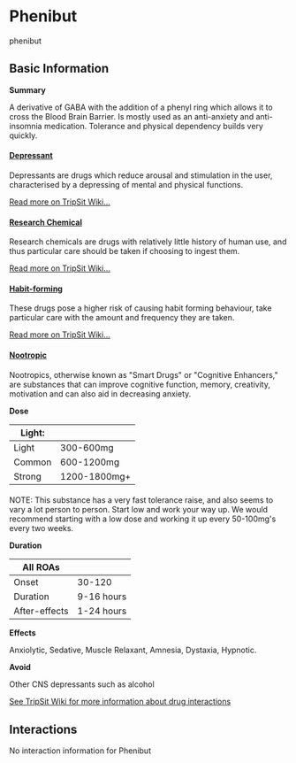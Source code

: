 # Phenibut

phenibut

## Basic Information

**Summary**

A derivative of GABA with the addition of a phenyl ring which allows it to cross the Blood Brain Barrier. Is mostly used as an anti-anxiety and anti-insomnia medication. Tolerance and physical dependency builds very quickly.

#### [Depressant](/category/depressant)

Depressants are drugs which reduce arousal and stimulation in the user, characterised by a depressing of mental and physical functions.

[Read more on TripSit Wiki...](#{category.wiki})

#### [Research Chemical](/category/research-chemical)

Research chemicals are drugs with relatively little history of human use, and thus particular care should be taken if choosing to ingest them.

[Read more on TripSit Wiki...](#{category.wiki})

#### [Habit-forming](/category/habit-forming)

These drugs pose a higher risk of causing habit forming behaviour, take particular care with the amount and frequency they are taken.

[Read more on TripSit Wiki...](#{category.wiki})

#### [Nootropic](/category/nootropic)

Nootropics, otherwise known as "Smart Drugs" or "Cognitive Enhancers," are substances that can improve cognitive function, memory, creativity, motivation and can also aid in decreasing anxiety.

**Dose**

| Light: |              |
| ------ | ------------ |
| Light  | 300-600mg    |
| Common | 600-1200mg   |
| Strong | 1200-1800mg+ |

#### 

 NOTE: This substance has a very fast tolerance raise, and also seems to vary a lot person to person. Start low and work your way up. We would recommend starting with a low dose and working it up every 50-100mg's every two weeks.

**Duration**

| All ROAs      |            |
| ------------- | ---------- |
| Onset         | 30-120     |
| Duration      | 9-16 hours |
| After-effects | 1-24 hours |

**Effects**

Anxiolytic, Sedative, Muscle Relaxant, Amnesia, Dystaxia, Hypnotic.

**Avoid**

Other CNS depressants such as alcohol

[See TripSit Wiki for more information about drug interactions](http://combo.tripsit.me/)

## Interactions

No interaction information for Phenibut